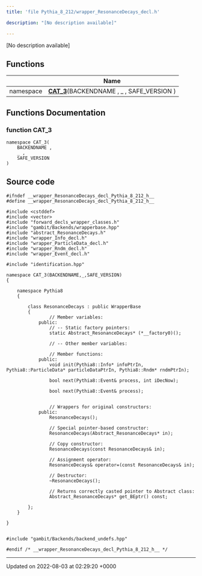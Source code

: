 ```yaml
---
title: 'file Pythia_8_212/wrapper_ResonanceDecays_decl.h'

description: "[No description available]"

---
```







[No description available]

## Functions

|                | Name           |
| -------------- | -------------- |
| namespace | **[CAT_3](/documentation/code/darkbit_development/files/wrapper__resonancedecays__decl_8h/#function-cat-3)**(BACKENDNAME , _ , SAFE_VERSION ) |


## Functions Documentation

### function CAT_3

```
namespace CAT_3(
    BACKENDNAME ,
    _ ,
    SAFE_VERSION 
)
```




## Source code

```
#ifndef __wrapper_ResonanceDecays_decl_Pythia_8_212_h__
#define __wrapper_ResonanceDecays_decl_Pythia_8_212_h__

#include <cstddef>
#include <vector>
#include "forward_decls_wrapper_classes.h"
#include "gambit/Backends/wrapperbase.hpp"
#include "abstract_ResonanceDecays.h"
#include "wrapper_Info_decl.h"
#include "wrapper_ParticleData_decl.h"
#include "wrapper_Rndm_decl.h"
#include "wrapper_Event_decl.h"

#include "identification.hpp"

namespace CAT_3(BACKENDNAME,_,SAFE_VERSION)
{
    
    namespace Pythia8
    {
        
        class ResonanceDecays : public WrapperBase
        {
                // Member variables: 
            public:
                // -- Static factory pointers: 
                static Abstract_ResonanceDecays* (*__factory0)();
        
                // -- Other member variables: 
        
                // Member functions: 
            public:
                void init(Pythia8::Info* infoPtrIn, Pythia8::ParticleData* particleDataPtrIn, Pythia8::Rndm* rndmPtrIn);
        
                bool next(Pythia8::Event& process, int iDecNow);
        
                bool next(Pythia8::Event& process);
        
        
                // Wrappers for original constructors: 
            public:
                ResonanceDecays();
        
                // Special pointer-based constructor: 
                ResonanceDecays(Abstract_ResonanceDecays* in);
        
                // Copy constructor: 
                ResonanceDecays(const ResonanceDecays& in);
        
                // Assignment operator: 
                ResonanceDecays& operator=(const ResonanceDecays& in);
        
                // Destructor: 
                ~ResonanceDecays();
        
                // Returns correctly casted pointer to Abstract class: 
                Abstract_ResonanceDecays* get_BEptr() const;
        
        };
    }
    
}


#include "gambit/Backends/backend_undefs.hpp"

#endif /* __wrapper_ResonanceDecays_decl_Pythia_8_212_h__ */
```


-------------------------------

Updated on 2022-08-03 at 02:29:20 +0000
